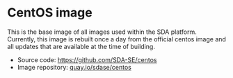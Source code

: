 # CentOS image

This is the base image of all images used within the SDA platform. Currently,
this image is rebuilt once a day from the official centos image and all updates
that are available at the time of building.

* Source code: <https://github.com/SDA-SE/centos>
* Image repository: [quay.io/sdase/centos](
  https://quay.io/repository/sdase/centos?tab=tags)
